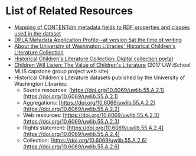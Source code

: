 # List of Related Resources
- [Mapping of CONTENTdm metadata fields to RDF properties and classes used in the dataset](https://docs.google.com/spreadsheets/d/1Pax7Z1V5FjiuATyD0Cv1RY24w4TKs3s7oQmEwMSy8aA/edit?usp=sharing)
- [DPLA Metadata Application Profile--at version 5at the time of writing](https://pro.dp.la/hubs/metadata-application-profile)
- [About the University of Washington Libraries' Historical Children's Literature Collection](http://guides.lib.uw.edu/c.php?g=341698&p=2299537)
- [Historical Children's Literature Collection: Digital collection portal](http://content.lib.washington.edu/childrensweb/index.html)
- [Children Will Listen: The Value of Children's Literature](http://viclit.omeka.net/) (2017 UW iSchool MLIS capstone group project web site)
- Historical Children's Literature datasets published by the University of Washington Libraries:
  - Source resources: [https://doi.org/10.6069/uwlib.55.A.2.1](https://doi.org/10.6069/uwlib.55.A.2.1)
  - Aggregations: [https://doi.org/10.6069/uwlib.55.A.2.2](https://doi.org/10.6069/uwlib.55.A.2.2)
  - Web resources: [https://doi.org/10.6069/uwlib.55.A.2.3](https://doi.org/10.6069/uwlib.55.A.2.3)
  - Rights statement: [https://doi.org/10.6069/uwlib.55.A.2.4](https://doi.org/10.6069/uwlib.55.A.2.4)
  - Collection: [https://doi.org/10.6069/uwlib.55.A.2.6](https://doi.org/10.6069/uwlib.55.A.2.6)
